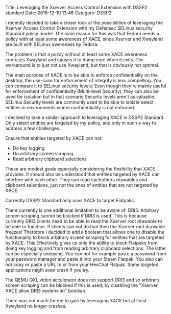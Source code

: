 Title: Leveraging the Xserver Access Control Extension with DSSP2 standard
Date: 2018-12-19 13:46
Category: DSSP2

I recently decided to take a closer look at the possibilities of leveraging
the Xserver Access Control Extension with my Defensec SELinux security Standard
policy model. The main reason for this was that Fedora needs a policy with at
least some awereness of XACE, since Xserver and Xwayland are built with
SELinux awereness by Fedora.

The problem is that a policy without at least some XACE awereness confuses
Xwayland and causes it to dump core when it exits. The workaround is to just
not use Xwayland, but that is obviously not optimal.

The main purpose of XACE is to be able to enforce confidentiality on the
desktop, the use-case for enforcement of integrity is less compelling. You can
compare it to SELinux security levels: Even though they're mainly useful for
enforcement of confidentiality (Multi-level Security), they can also be used
for isolation but in that scenario Security levels aren't as valuable. SELinux
Security levels are commonly used to be able to isolate select entities in
environments where confidentiality is not enforced.

I decided to take a similar approach to leveraging XACE in DSSP2 Standard. Only
select entities are targeted by my policy, and only in such a way to address a
few challenges.

Ensure that entities targeted by XACE can not:

* Do key logging
* Do arbitrary screen scraping
* Read arbitrary clipboard selections

These are modest goals especially considering the flexibility that XACE
provides. It should also be understood that entities targeted by XACE can
interfere with each other. They can read eachothers drawables and clipboard
selections, just not the ones of entities that are not targeted by XACE.

Currently DSSP2 Standard only uses XACE to target Flatpaks.

There currently is one additional limitation to be aware of: DRI3. Arbitrary
screen scraping cannot be blocked if DRI3 is used. This is because currently
DRI3 clients need to be able to read the Xserver root drawable to be able to
function. If clients can not do that then the Xserver root drawable freezes!
Therefore I decided to add a boolean that allows one to disable the
functionality to block arbitrary screen scraping for entities that are targeted
by XACE. This Effectively gives us only the ability to block Flatpaks from doing
key logging and from reading arbitrary clipboard selections. The latter can be
especially annoying. You can not for example paste a password from your
password manager and paste it into your Steam Flatpak. You also can not copy or
paste a URL to or from your HexChat Flatpak. Some targeted applications might
even crash if you try.

The QEMU QXL video accelerator does not support DRI3 and so arbitrary screen
scraping can be blocked if this is used, by disabling the "Xserver XACE allow
DRI3 xextension" boolean.

There was not much for me to gain by leveraging XACE but at least Xwayland no
longer crashes.
